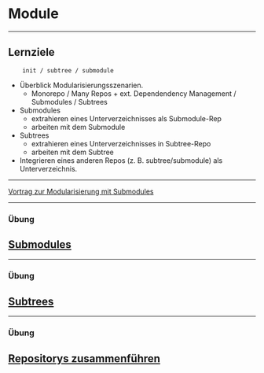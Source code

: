 # Module

<!-- .slide: data-background-image="modularisierung/modules.png" data-background-opacity="0.6" -->

---

## Lernziele

```
    init / subtree / submodule
```

 * Überblick Modularisierungsszenarien.
   - Monorepo / Many Repos + ext. Dependendency Management / Submodules / Subtrees
 * Submodules
   - extrahieren eines Unterverzeichnisses als Submodule-Rep
   - arbeiten mit dem Submodule
 * Subtrees
   - extrahieren eines Unterverzeichnisses in  Subtree-Repo
   - arbeiten mit dem Subtree
 * Integrieren eines anderen Repos (z. B. subtree/submodule) als Unterverzeichnis.

---


[Vortrag zur Modularisierung mit Submodules](https://kapitel26.github.io/assets/2010-10-20-submodules-subtrees-lehmanns/Lehmannsvortrag.pdf)



---

### Übung

<h2><a href="markdown-git-uebungen/aufgabe-modularisierung-submodules.html" target="_blank">Submodules<a></h2>


---

### Übung

<h2><a href="markdown-git-uebungen/aufgabe-modularisierung-subtrees.html" target="_blank">Subtrees<a></h2>


---

### Übung

<h2><a href="markdown-git-uebungen/aufgabe-modularisierung-repositorys-zusammenfuehren.html" target="_blank">Repositorys zusammenführen<a></h2>



